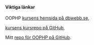 #### Viktiga länkar

OOPHP [kursens hemsida på dbwebb.se](https://dbwebb.se/kurser/oophp-v5),

[kursens kursrepo på GitHub](https://github.com/dbwebb-se/oophp),

Mitt [repo för OOPHP på GitHub](https://github.com/Fudge0wn/oophp-v5).

